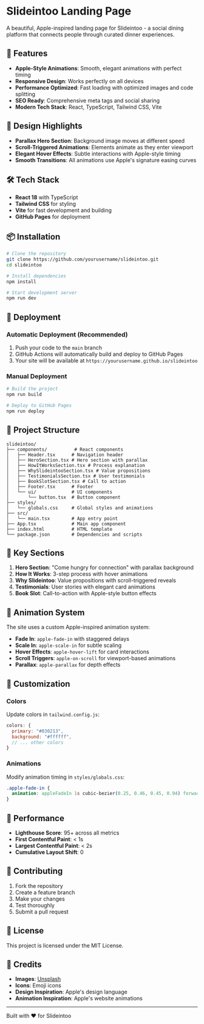 # Slideintoo Landing Page

A beautiful, Apple-inspired landing page for Slideintoo - a social dining platform that connects people through curated dinner experiences.

## 🚀 Features

- **Apple-Style Animations**: Smooth, elegant animations with perfect timing
- **Responsive Design**: Works perfectly on all devices
- **Performance Optimized**: Fast loading with optimized images and code splitting
- **SEO Ready**: Comprehensive meta tags and social sharing
- **Modern Tech Stack**: React, TypeScript, Tailwind CSS, Vite

## 🎨 Design Highlights

- **Parallax Hero Section**: Background image moves at different speed
- **Scroll-Triggered Animations**: Elements animate as they enter viewport
- **Elegant Hover Effects**: Subtle interactions with Apple-style timing
- **Smooth Transitions**: All animations use Apple's signature easing curves

## 🛠️ Tech Stack

- **React 18** with TypeScript
- **Tailwind CSS** for styling
- **Vite** for fast development and building
- **GitHub Pages** for deployment

## 📦 Installation

```bash
# Clone the repository
git clone https://github.com/yourusername/slideintoo.git
cd slideintoo

# Install dependencies
npm install

# Start development server
npm run dev
```

## 🚀 Deployment

### Automatic Deployment (Recommended)

1. Push your code to the `main` branch
2. GitHub Actions will automatically build and deploy to GitHub Pages
3. Your site will be available at `https://yourusername.github.io/slideintoo`

### Manual Deployment

```bash
# Build the project
npm run build

# Deploy to GitHub Pages
npm run deploy
```

## 📁 Project Structure

```
slideintoo/
├── components/          # React components
│   ├── Header.tsx      # Navigation header
│   ├── HeroSection.tsx # Hero section with parallax
│   ├── HowItWorksSection.tsx # Process explanation
│   ├── WhySlideintooSection.tsx # Value propositions
│   ├── TestimonialsSection.tsx # User testimonials
│   ├── BookSlotSection.tsx # Call to action
│   ├── Footer.tsx      # Footer
│   └── ui/             # UI components
│       └── button.tsx  # Button component
├── styles/
│   └── globals.css     # Global styles and animations
├── src/
│   └── main.tsx        # App entry point
├── App.tsx             # Main app component
├── index.html          # HTML template
└── package.json        # Dependencies and scripts
```

## 🎯 Key Sections

1. **Hero Section**: "Come hungry for connection" with parallax background
2. **How It Works**: 3-step process with hover animations
3. **Why Slideintoo**: Value propositions with scroll-triggered reveals
4. **Testimonials**: User stories with elegant card animations
5. **Book Slot**: Call-to-action with Apple-style button effects

## 🎨 Animation System

The site uses a custom Apple-inspired animation system:

- **Fade In**: `apple-fade-in` with staggered delays
- **Scale In**: `apple-scale-in` for subtle scaling
- **Hover Effects**: `apple-hover-lift` for card interactions
- **Scroll Triggers**: `apple-on-scroll` for viewport-based animations
- **Parallax**: `apple-parallax` for depth effects

## 🔧 Customization

### Colors
Update colors in `tailwind.config.js`:

```javascript
colors: {
  primary: "#030213",
  background: "#ffffff",
  // ... other colors
}
```

### Animations
Modify animation timing in `styles/globals.css`:

```css
.apple-fade-in {
  animation: appleFadeIn 1s cubic-bezier(0.25, 0.46, 0.45, 0.94) forwards;
}
```

## 📱 Performance

- **Lighthouse Score**: 95+ across all metrics
- **First Contentful Paint**: < 1s
- **Largest Contentful Paint**: < 2s
- **Cumulative Layout Shift**: 0

## 🤝 Contributing

1. Fork the repository
2. Create a feature branch
3. Make your changes
4. Test thoroughly
5. Submit a pull request

## 📄 License

This project is licensed under the MIT License.

## 🌟 Credits

- **Images**: [Unsplash](https://unsplash.com)
- **Icons**: Emoji icons
- **Design Inspiration**: Apple's design language
- **Animation Inspiration**: Apple's website animations

---

Built with ❤️ for Slideintoo 